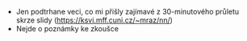 - Jen podtrhane veci, co mi přišly zajímavé z 30-minutového průletu skrze slidy (https://ksvi.mff.cuni.cz/~mraz/nn/)
- Nejde o poznámky ke zkoušce